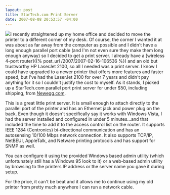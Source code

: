 ```yaml
---
layout: post
title: StarTech.com Print Server
date: 2007-08-08 20:53:57 -04:00
---
```


[![](http://www.startech.com/Share/Gallery/Small/pm1115p.small.jpg)](javascript:popUp('PhotoGallery.aspx?ProductID=pm1115p'))I recently straightened up my home office and decided to move the printer to a different corner of my desk. Of course, the corner I wanted it at was about as far away from the computer as possible and I didn't have a long enough parallel port cable (and I'm not even sure they make them long enough anyway) so I decided to get a print server. I already have a [wireless 4-port router]({% post_url /2007/2007-02-16-106536 %}) and an old but trustworthy HP LaserJet 2100, so all I needed was a print server. I know I could have upgraded to a newer printer that offers more features and faster speed, but I've had the LaserJet 2100 for over 7 years and didn't pay anything for it so I couldn't justify the cost to myself. As it stands, I picked up a StarTech.com parallel port print server for under $50, including shipping, from [Newegg.com](http://www.newegg.com/Product/Product.aspx?Item=N82E16833114008).

This is a great little print server. It is small enough to attach directly to the parallel port of the printer and has an Ethernet jack and power plug on the back. Even though it doesn't specifically say it works with Windows Vista, I had the server installed and configured in under 5 minutes...and that included the time to add it to the access control list on the router. It supports IEEE 1284 (Centronics) bi-directional communication and has an autosensing 10/100 Mbps network connection. It also supports TCP/IP, NetBEUI, AppleTalk, and Netware printing protocols and has support for SNMP as well.

You can configure it using the provided Windows based admin utility (which unfortunately still has a Windows 95 look to it) or a web-based admin utility by browsing to the printers IP address or the server name you gave it during setup.

For the price, it can't be beat and it allows me to continue using my old printer from pretty much anywhere I can run a network cable.
